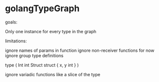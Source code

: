 # golangTypeGraph

goals:

Only one instance for every type in the graph

limitations:

ignore names of params in function
ignore non-receiver functions for now
ignore group type definitions

type (
	Int int
	Struct struct { x, y int }
)


ignore variadic functions like a slice of the type